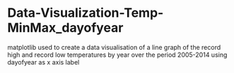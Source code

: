 # Data-Visualization-Temp-MinMax_dayofyear
matplotlib used to create a data visualisation of a line graph of the record high and record low temperatures by year over the period 2005-2014 using dayofyear as x axis label
